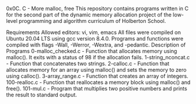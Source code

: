 0x0C. C - More malloc, free
This repository contains programs written in C for the second part of the dynamic memory allocation project of the low-level programming and algorithm curriculum of Holberton School.

Requirements
Allowed editors: vi, vim, emacs
All files were compiled on Ubuntu 20.04 LTS using gcc version 8.4.0.
Programs and functions were compiled with flags -Wall, -Werror, -Wextra, and -pedantic.
Description of Programs
0-malloc_checked.c - Function that allocates memory using malloc(). It exits with a status of 98 if the allocation fails.
1-string_nconcat.c - Function that concatenates two strings.
2-calloc.c - Function that allocates memory for an array using malloc() and sets the memory to zero using calloc().
3-array_range.c - Function that creates an array of integers.
100-realloc.c - Function that reallocates a memory block using malloc() and free().
101-mul.c - Program that multiplies two positive numbers and prints the result to standard output.
